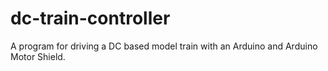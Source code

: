 # dc-train-controller
A program for driving a DC based model train with an Arduino and Arduino Motor Shield.

